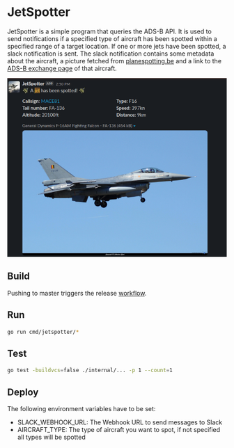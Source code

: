# JetSpotter

JetSpotter is a simple program that queries the ADS-B API.
It is used to send notifications if a specified type of aircraft has been spotted within a specified range of a target location.
If one or more jets have been spotted, a slack notification is sent. The slack notification contains some metadata about the aircraft, a picture fetched from [planespotting.be](www.planespotting.be) and a link to the [ADS-B exchange page](https://globe.adsbexchange.com) of that aircraft.

![JetsSpotter slack notfication ](image/../images/jetspotter-slack.png)

## Build

Pushing to master triggers the release [workflow](.github/workflows/release.yaml).

## Run

```bash
go run cmd/jetspotter/*
```

## Test

```bash
go test -buildvcs=false ./internal/... -p 1 --count=1
```

## Deploy

The following environment variables have to be set:

* SLACK_WEBHOOK_URL: The Webhook URL to send messages to Slack
* AIRCRAFT_TYPE: The type of aircraft you want to spot, if not specified all types will be spotted
